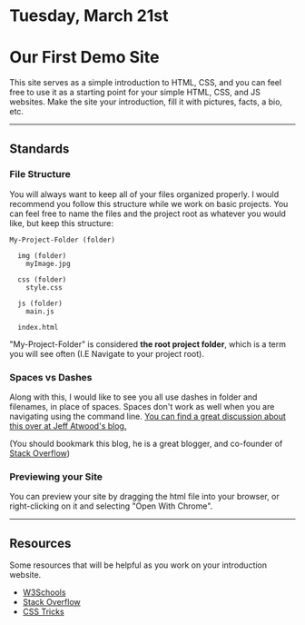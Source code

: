 # Tuesday, March 21st

# Our First Demo Site

This site serves as a simple introduction to HTML, CSS, and you can feel free to use it as a starting point for your simple HTML, CSS, and JS websites. Make the site your introduction, fill it with pictures, facts, a bio, etc.

---

## Standards

### File Structure

You will always want to keep all of your files organized properly. I would recommend you follow this structure while we work on basic projects. You can feel free to name the files and the project root as whatever you would like, but keep this structure:

```
My-Project-Folder (folder)

  img (folder)
    myImage.jpg

  css (folder)
    style.css

  js (folder)
    main.js

  index.html

```

"My-Project-Folder" is considered **the root project folder**, which is a term you will see often (I.E Navigate to your project root).

### Spaces vs Dashes

Along with this, I would like to see you all use dashes in folder and filenames, in place of
spaces. Spaces don't work as well when you are navigating using the command line. [You can find a great discussion about this over at Jeff Atwood's blog.](https://blog.codinghorror.com/of-spaces-underscores-and-dashes/)

(You should bookmark this blog, he is a great blogger, and co-founder of [Stack Overflow](http://stackoverflow.com))

### Previewing your Site

You can preview your site by dragging the html file into your browser, or right-clicking on it and selecting "Open With Chrome".

---

## Resources

Some resources that will be helpful as you work on your introduction website.

* [W3Schools](https://www.w3schools.com)
* [Stack Overflow](http://stackoverflow.com)
* [CSS Tricks](https://css-tricks.com)
